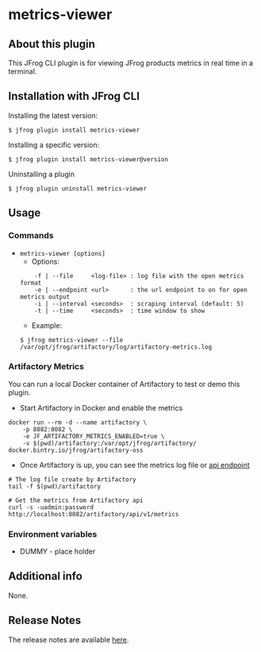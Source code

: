 # metrics-viewer

## About this plugin
This JFrog CLI plugin is for viewing JFrog products metrics in real time in a terminal. 

## Installation with JFrog CLI
Installing the latest version:

`$ jfrog plugin install metrics-viewer`

Installing a specific version:

`$ jfrog plugin install metrics-viewer@version`

Uninstalling a plugin

`$ jfrog plugin uninstall metrics-viewer`

## Usage
### Commands
* `metrics-viewer [options]`
    - Options:
    ```
        -f | --file     <log-file> : log file with the open metrics format
        -e | --endpoint <url>      : the url endpoint to on for open metrics output
        -i | --interval <seconds>  : scraping interval (default: 5)
        -t | --time     <seconds>  : time window to show
    ```
    - Example:
    ```
    $ jfrog metrics-viewer --file /var/opt/jfrog/artifactory/log/artifactory-metrics.log
    ```

### Artifactory Metrics
You can run a local Docker container of Artifactory to test or demo this plugin.
 
* Start Artifactory in Docker and enable the metrics
```shell
docker run --rm -d --name artifactory \
    -p 8082:8082 \
    -e JF_ARTIFACTORY_METRICS_ENABLED=true \
    -v $(pwd)/artifactory:/var/opt/jfrog/artifactory/ docker.bintry.io/jfrog/artifactory-oss
```
* Once Artifactory is up, you can see the metrics log file or [api endpoint](https://www.jfrog.com/confluence/display/JFROG/Artifactory+REST+API#ArtifactoryRESTAPI-GettheOpenMetricsforArtifactory)
```shell
# The log file create by Artifactory
tail -f $(pwd)/artifactory

# Get the metrics from Artifactory api
curl -s -uadmin:password http://localhost:8082/artifactory/api/v1/metrics
```

### Environment variables
* DUMMY - place holder

## Additional info
None.

## Release Notes
The release notes are available [here](RELEASE.md).
